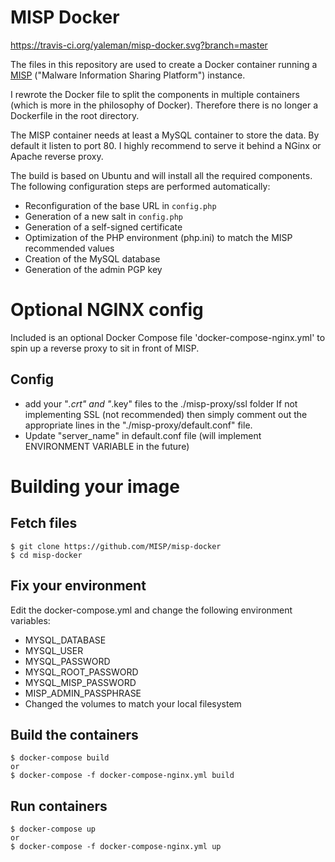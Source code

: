 MISP Docker
===========

https://travis-ci.org/yaleman/misp-docker.svg?branch=master

The files in this repository are used to create a Docker container running a [MISP](http://www.misp-project.org) ("Malware Information Sharing Platform") instance.

I rewrote the Docker file to split the components in multiple containers (which is more in the philosophy of Docker). Therefore there is no longer a Dockerfile in the root directory.

The MISP container needs at least a MySQL container to store the data. By default it listen to port 80. I highly recommend to serve it behind a NGinx or Apache reverse proxy.

The build is based on Ubuntu and will install all the required components. The following configuration steps are performed automatically:
* Reconfiguration of the base URL in `config.php`
* Generation of a new salt in `config.php`
* Generation of a self-signed certificate
* Optimization of the PHP environment (php.ini) to match the MISP recommended values
* Creation of the MySQL database
* Generation of the admin PGP key


# Optional NGINX config

Included is an optional Docker Compose file 'docker-compose-nginx.yml' to spin up a reverse proxy to sit in front of MISP.

## Config
* add your "*.crt" and "*.key" files to the ./misp-proxy/ssl folder
If not implementing SSL (not recommended) then simply comment out the appropriate lines in the "./misp-proxy/default.conf" file.
* Update "server_name" in default.conf file (will implement ENVIRONMENT VARIABLE in the future)


# Building your image

## Fetch files
```
$ git clone https://github.com/MISP/misp-docker
$ cd misp-docker
```
## Fix your environment
Edit the docker-compose.yml and change the following environment variables:
* MYSQL_DATABASE
* MYSQL_USER
* MYSQL_PASSWORD
* MYSQL_ROOT_PASSWORD
* MYSQL_MISP_PASSWORD
* MISP_ADMIN_PASSPHRASE
* Changed the volumes to match your local filesystem

## Build the containers
```
$ docker-compose build
or
$ docker-compose -f docker-compose-nginx.yml build
```

## Run containers
```
$ docker-compose up
or
$ docker-compose -f docker-compose-nginx.yml up
```
